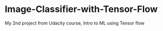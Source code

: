 # Image-Classifier-with-Tensor-Flow
My 2nd project from Udacity course, Intro to ML using Tensor flow
